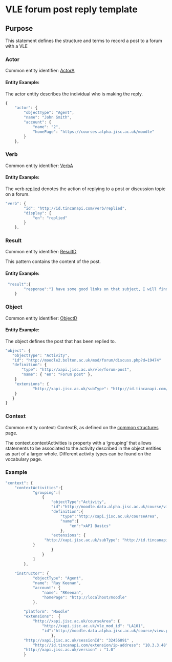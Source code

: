 # VLE forum post reply template

## Purpose
This statement defines the structure and terms to record a post to a forum with a VLE

### Actor

Common entity identifier: [ActorA](../common_structures.md#actora)

#### Entity Example:
The actor entity describes the individual who is making the reply.

``` Javascript
{
    "actor": {
        "objectType": "Agent",
        "name": "John Smith",
        "account": {
            "name": "2",
            "homePage": "https://courses.alpha.jisc.ac.uk/moodle"
        }
    },
```

### Verb

Common entity identifier: [VerbA](/common_structures.md#verba)

#### Entity Example:

The verb [replied](/vocabulary.md#replied) denotes the action of replying to a post or discussion topic on a forum.

``` javascript
"verb": {
        "id": "http://id.tincanapi.com/verb/replied",
        "display": {
            "en": "replied"
        }
    },
```

### Result
Common entity identifier: [ResultD](/common_structures.md#resultd)

This pattern contains the content of the post.



#### Entity Example:


``` javascript
 "result":{
        "response":"I have some good links on that subject, I will find them for you"
    }
```

### Object
Common entity identifier: [ObjectD](/common_structures.md#objectd)

#### Entity Example:
The object defines the post that has been replied to.

 ``` javascript
"object": {
	"objectType": "Activity",
	"id": "http://moodle2.bolton.ac.uk/mod/forum/discuss.php?d=19474"	
	"definition": {
		"type": "http://xapi.jisc.ac.uk/vle/forum-post",			
		"name": { "en": "Forum post" },			   
	 }
	 "extensions": {
     		 "http://xapi.jisc.ac.uk/subType": "http://id.tincanapi.com/activitytype/lms"
	 }
    }
}
```

### Context
Common entity context: ContextB, as defined on the [common structures](/common_structures.md#contextb) page.

The context.contextActivities is property with a ‘grouping’ that allows statements to be associated to the activity described in the object entities as part of a larger whole. Different activity types can be found on the vocabulary page.

### Example

``` javascript
"context": {
	"contextActivities":{
            "grouping":[
                {
                    "objectType":"Activity",
                    "id":"http://moodle.data.alpha.jisc.ac.uk/course/view.php?id=4",
                    "definition":{
                        "type":"http://xapi.jisc.ac.uk/courseArea",
                        "name":{
                            "en":"xAPI Basics"
                        },
                    "extensions": {
     		   	 "http://xapi.jisc.ac.uk/subType": "http://id.tincanapi.com/activitytype/lms"
			}
                    }
                }
            ]
        },
		
	"instructor": {
            "objectType": "Agent",
            "name": "Ray Keenan",
            "account": {
                "name": "RKeenan",
                "homePage": "http://localhost/moodle"
            },
        
        "platform": "Moodle"
        "extensions":  {
      		"http://xapi.jisc.ac.uk/courseArea": {
      			"http://xapi.jisc.ac.uk/vle_mod_id": "LA101",
        		"id":"http://moodle.data.alpha.jisc.ac.uk/course/view.php?id=4"
              		},
		"http://xapi.jisc.ac.uk/sessionId": "32456891" ,
        	"http://id.tincanapi.com/extension/ip-address": "10.3.3.48"
		"http://xapi.jisc.ac.uk/version" : "1.0"
        }
```
